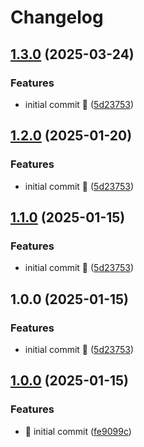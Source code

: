 # Changelog

## [1.3.0](https://github.com/martadams89/webtop-sftp/compare/v1.2.0...v1.3.0) (2025-03-24)


### Features

* initial commit :rocket: ([5d23753](https://github.com/martadams89/webtop-sftp/commit/5d237530902c66b90a04b346a99122eaf27c5bd8))

## [1.2.0](https://github.com/martadams89/webtop-sftp/compare/v1.1.0...v1.2.0) (2025-01-20)

### Features

- initial commit :rocket: ([5d23753](https://github.com/martadams89/webtop-sftp/commit/5d237530902c66b90a04b346a99122eaf27c5bd8))

## [1.1.0](https://github.com/martadams89/webtop-sftp/compare/v1.0.0...v1.1.0) (2025-01-15)

### Features

- initial commit :rocket: ([5d23753](https://github.com/martadams89/webtop-sftp/commit/5d237530902c66b90a04b346a99122eaf27c5bd8))

## 1.0.0 (2025-01-15)

### Features

- initial commit :rocket: ([5d23753](https://github.com/martadams89/webtop-sftp/commit/5d237530902c66b90a04b346a99122eaf27c5bd8))

## [1.0.0](https://github.com/martadams89/webtop-sftp/compare/v1.2.0...v1.3.0) (2025-01-15)

### Features

- :rocket: initial commit ([fe9099c](https://github.com/martadams89/webtop-sftp/commit/fe9099c18cc0188ec884b97b5d2510b3d179ea8e))

